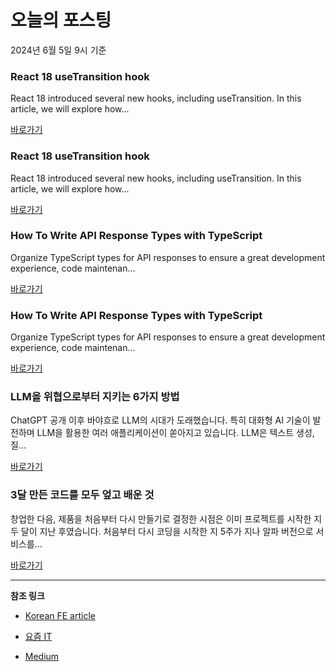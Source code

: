 # 오늘의 포스팅 
2024년 6월 5일 9시 기준 

### React 18 useTransition hook 

 React 18 introduced several new hooks, including useTransition. In this article, we will explore how... 

 [바로가기](https://medium.com/m/signin?actionUrl=https%3A%2F%2Fmedium.com%2F_%2Fbookmark%2Fp%2F6fb092d8ee78&operation=register&redirect=https%3A%2F%2Fmedium.com%2F%40rupehra%2Freact-18-usetransition-hook-6fb092d8ee78&source=---------0-84----------front_end_development------bookmark_preview----cee4e31f_0960_4768_9e5c_43cdf4887aa5-------) 

### React 18 useTransition hook 

 React 18 introduced several new hooks, including useTransition. In this article, we will explore how... 

 [바로가기](https://medium.com/m/signin?actionUrl=https%3A%2F%2Fmedium.com%2F_%2Fbookmark%2Fp%2F6fb092d8ee78&operation=register&redirect=https%3A%2F%2Fmedium.com%2F%40rupehra%2Freact-18-usetransition-hook-6fb092d8ee78&source=---------0-84----------react------bookmark_preview----44f2a361_41be_455e_8936_b2e8b1ae7671-------) 

### How To Write API Response Types with TypeScript 

 Organize TypeScript types for API responses to ensure a great development experience, code maintenan... 

 [바로가기](https://medium.com/m/signin?actionUrl=https%3A%2F%2Fmedium.com%2F_%2Fbookmark%2Fp%2Ff8152ddd43dd&operation=register&redirect=https%3A%2F%2Fitnext.io%2Fhow-to-write-api-response-types-with-typescript-f8152ddd43dd&source=---------0-84----------javascript------bookmark_preview----e3d7bf61_19ab_4e3d_8a3a_e2e2ba99b9ed-------) 

### How To Write API Response Types with TypeScript 

 Organize TypeScript types for API responses to ensure a great development experience, code maintenan... 

 [바로가기](https://medium.com/m/signin?actionUrl=https%3A%2F%2Fmedium.com%2F_%2Fbookmark%2Fp%2Ff8152ddd43dd&operation=register&redirect=https%3A%2F%2Fitnext.io%2Fhow-to-write-api-response-types-with-typescript-f8152ddd43dd&source=---------0-84----------typescript------bookmark_preview----d63fe3ce_cfab_4a40_bf11_dd70f2c2b0c8-------) 

### LLM을 위협으로부터 지키는 6가지 방법 

 ChatGPT 공개 이후 바야흐로 LLM의 시대가 도래했습니다. 특히 대화형 AI 기술이 발전하며 LLM을 활용한 여러 애플리케이션이 쏟아지고 있습니다. LLM은 텍스트 생성, 질... 

 [바로가기](https://yozm.wishket.com/magazine/detail/2617/) 

### 3달 만든 코드를 모두 엎고 배운 것 

 창업한 다음, 제품을 처음부터 다시 만들기로 결정한 시점은 이미 프로젝트를 시작한 지 두 달이 지난 후였습니다. 처음부터 다시 코딩을 시작한 지 5주가 지나 알파 버전으로 서비스를... 

 [바로가기](https://yozm.wishket.com/magazine/detail/2613/) 

---

**참조 링크**

- [Korean FE article](https://kofearticle.substack.com) 

- [요즘 IT](https://yozm.wishket.com/magazine) 

- [Medium](https://medium.com) 

